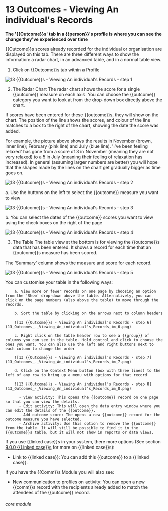 # 13 Outcomes - Viewing An individual's Records

**The '{{Outcome}}s' tab in a {{person}}'s profile is where you can see the change they've experienced over time**

{{Outcome}}s scores already recorded for the individual or organisation are displayed on this tab. There are three different ways to show the information: a radar chart, in an advanced table, and in a normal table view. 

1. Click on {{Outcome}}s tab within a Profile

![13 {{Outcome}}s - Viewing An individual's Records - step 1](13_Outcomes_-_Viewing_An_individual's_Records_im_1.png)

2. The Radar Chart
The radar chart shows the score for a single {{outcome}} measure on each axis. You can choose the {{outcome}} category you want to look at from the drop-down box directly above the chart. 

If scores have been entered for these {{outcome}}s, they will show on the chart. The position of the line shows the scores, and colour of the line matches to a box to the right of the chart, showing the date the score was added.

For example, the picture above shows the results in November (brown, inner line); February (pink line) and July (blue line). 'I've been feeling relaxed' has gone from a score of 3 in November (meaning they are not very relaxed) to a 5 in July (meaning their feeling of relaxation has increased). In general (assuming larger numbers are better) you will hope that the shapes made by the lines on the chart get gradually bigger as time goes on.

![13 {{Outcome}}s - Viewing An individual's Records - step 2](13_Outcomes_-_Viewing_An_individual's_Records_im_2.png)

a. Use the buttons on the left to select the {{outcome}} measure you want to view

![13 {{Outcome}}s - Viewing An individual's Records - step 3](13_Outcomes_-_Viewing_An_individual's_Records_im_3.png)

b. You can select the dates of the {{outcome}} scores you want to view using the check boxes on the right of the page

![13 {{Outcome}}s - Viewing An individual's Records - step 4](13_Outcomes_-_Viewing_An_individual's_Records_im_4.png)

3. The Table
The table view at the bottom is for viewing the {{outcome}}s data that has been entered. It shows a record for each time that an {{outcome}}s measure has been scored. 

The 'Summary' column shows the measure and score for each record. 

![13 {{Outcome}}s - Viewing An individual's Records - step 5](13_Outcomes_-_Viewing_An_individual's_Records_im_5.png)

You can customise your table in the following ways:

        a. View more or fewer records on one page by choosing an option from the 'Show' drop-down above the table. Alternatively, you can click on the page numbers (also above the table) to move through the records.

        b. Sort the table by clicking on the arrows next to column headers

        ![13 {{Outcome}}s - Viewing An individual's Records - step 6](13_Outcomes_-_Viewing_An_individual's_Records_im_6.png)

        c. Right click on the table header row to see a {{group}} of columns you can see in the table. Hold control and click to choose the ones you want. You can also use the left and right buttons next to each column to change the order

        ![13 {{Outcome}}s - Viewing An individual's Records - step 7](13_Outcomes_-_Viewing_An_individual's_Records_im_7.png)

        d. Click on the Context Menu button (box with three lines) to the left of any row to bring up a menu with options for that record

        ![13 {{Outcome}}s - Viewing An individual's Records - step 8](13_Outcomes_-_Viewing_An_individual's_Records_im_8.png)

          - View activity: This opens the {{outcome}} record on one page so that you can view the details.
          - Edit activity: This will open the data entry window where you can edit the details of the {{outcome}}. 
          - Add outcome score: The opens a new {{outcome}} record for the outcome measure you have selected.
          - Archive activity: Use this option to remove the {{outcome}} from the table. It will still be possible to find it in the {{outcome}}s table, but it will not show in reports or data views.

If you use {{linked case}}s in your system, there more options (See section [9.0.0 {{Linked case}}s](/help/index/p/9.0.0) for more on {{linked case}}s):

- Link to {{linked case}}: You can add this {{outcome}} to a {{linked case}}. 

If you have the {{Comm}}s Module you will also see:

- New communication to profiles on activity: You can open a new {{comm}}s record with the recipients already added to match the attendees of the {{outcome}} record.




###### core module
